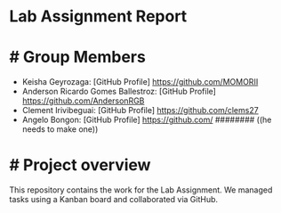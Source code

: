 # Lab Assignment Report

# # Group Members
- Keisha Geyrozaga: [GitHub Profile] https://github.com/MOMORII
- Anderson Ricardo Gomes Ballestroz: [GitHub Profile] https://github.com/AndersonRGB
- Clement Irivibeguai: [GitHub Profile] https://github.com/clems27
- Angelo Bongon: [GitHub Profile] https://github.com/ ########                         ((he needs to make one))

# # Project overview
This repository contains the work for the Lab Assignment. We managed tasks using a Kanban board and collaborated via GitHub.

